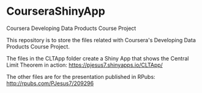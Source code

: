 # CourseraShinyApp
Coursera Developing Data Products Course Project

This repository is to store the files related with Coursera's Developing Data Products Course Project.

The files in the CLTApp folder create a Shiny App that shows the Central Limit Theorem in action: https://pjesus7.shinyapps.io/CLTApp/

The other files are for the presentation published in RPubs: http://rpubs.com/PJesus7/209296
